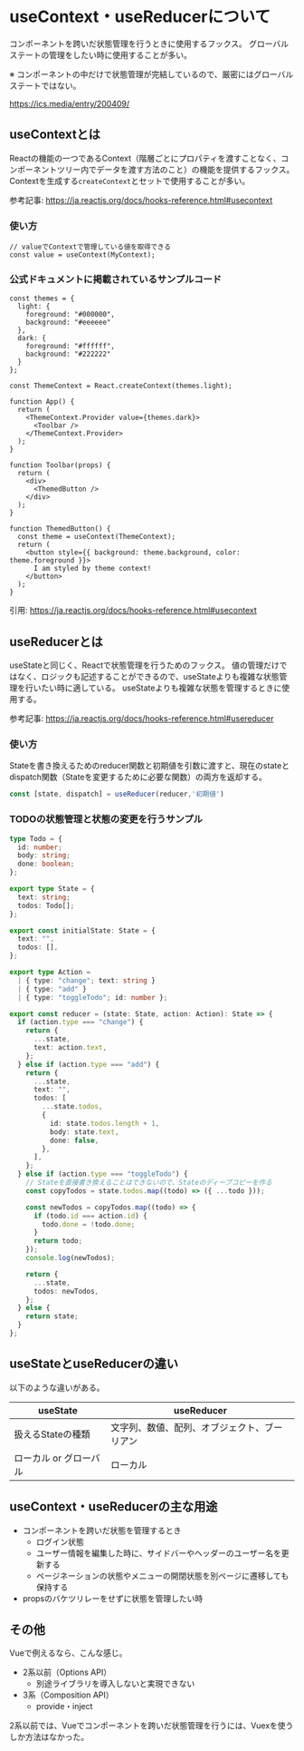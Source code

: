 # useContext・useReducerについて
コンポーネントを跨いだ状態管理を行うときに使用するフックス。
グローバルステートの管理をしたい時に使用することが多い。

※ コンポーネントの中だけで状態管理が完結しているので、厳密にはグローバルステートではない。

https://ics.media/entry/200409/

## useContextとは
Reactの機能の一つであるContext（階層ごとにプロパティを渡すことなく、コンポーネントツリー内でデータを渡す方法のこと）の機能を提供するフックス。
Contextを生成する```createContext```とセットで使用することが多い。

参考記事: https://ja.reactjs.org/docs/hooks-reference.html#usecontext

### 使い方
```tsx
// valueでContextで管理している値を取得できる
const value = useContext(MyContext);
```

### 公式ドキュメントに掲載されているサンプルコード
```tsx
const themes = {
  light: {
    foreground: "#000000",
    background: "#eeeeee"
  },
  dark: {
    foreground: "#ffffff",
    background: "#222222"
  }
};

const ThemeContext = React.createContext(themes.light);

function App() {
  return (
    <ThemeContext.Provider value={themes.dark}>
      <Toolbar />
    </ThemeContext.Provider>
  );
}

function Toolbar(props) {
  return (
    <div>
      <ThemedButton />
    </div>
  );
}

function ThemedButton() {
  const theme = useContext(ThemeContext);
  return (
    <button style={{ background: theme.background, color: theme.foreground }}>
      I am styled by theme context!
    </button>
  );
}
```

引用: https://ja.reactjs.org/docs/hooks-reference.html#usecontext

## useReducerとは
useStateと同じく、Reactで状態管理を行うためのフックス。
値の管理だけではなく、ロジックも記述することができるので、useStateよりも複雑な状態管理を行いたい時に適している。
useStateよりも複雑な状態を管理するときに使用する。

参考記事: https://ja.reactjs.org/docs/hooks-reference.html#usereducer

### 使い方
Stateを書き換えるためのreducer関数と初期値を引数に渡すと、現在のstateとdispatch関数（Stateを変更するために必要な関数）の両方を返却する。

```ts
const [state, dispatch] = useReducer(reducer,'初期値')
```

### TODOの状態管理と状態の変更を行うサンプル
```ts
type Todo = {
  id: number;
  body: string;
  done: boolean;
};

export type State = {
  text: string;
  todos: Todo[];
};

export const initialState: State = {
  text: "",
  todos: [],
};

export type Action =
  | { type: "change"; text: string }
  | { type: "add" }
  | { type: "toggleTodo"; id: number };

export const reducer = (state: State, action: Action): State => {
  if (action.type === "change") {
    return {
      ...state,
      text: action.text,
    };
  } else if (action.type === "add") {
    return {
      ...state,
      text: "",
      todos: [
        ...state.todos,
        {
          id: state.todos.length + 1,
          body: state.text,
          done: false,
        },
      ],
    };
  } else if (action.type === "toggleTodo") {
    // Stateを直接書き換えることはできないので、Stateのディープコピーを作る
    const copyTodos = state.todos.map((todo) => ({ ...todo }));

    const newTodos = copyTodos.map((todo) => {
      if (todo.id === action.id) {
        todo.done = !todo.done;
      }
      return todo;
    });
    console.log(newTodos);

    return {
      ...state,
      todos: newTodos,
    };
  } else {
    return state;
  }
};
```

## useStateとuseReducerの違い
以下のような違いがある。

| useState  | useReducer |
| --- | --- |
| 扱えるStateの種類 | 文字列、数値、配列、オブジェクト、ブーリアン | 配列かオブジェクト |
| ローカル or グローバル | ローカル | グローバル |

## useContext・useReducerの主な用途
* コンポーネントを跨いだ状態を管理するとき
  * ログイン状態
  * ユーザー情報を編集した時に、サイドバーやヘッダーのユーザー名を更新する
  * ページネーションの状態やメニューの開閉状態を別ページに遷移しても保持する
* propsのバケツリレーをせずに状態を管理したい時

## その他
Vueで例えるなら、こんな感じ。

* 2系以前（Options API）
  * 別途ライブラリを導入しないと実現できない
* 3系（Composition API）
  * provide・inject

2系以前では、Vueでコンポーネントを跨いだ状態管理を行うには、Vuexを使うしか方法はなかった。

